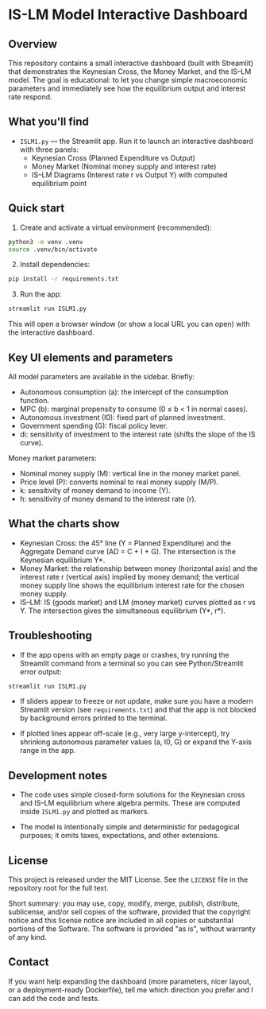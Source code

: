 IS-LM Model Interactive Dashboard
=================================

Overview
--------
This repository contains a small interactive dashboard (built with Streamlit) that demonstrates the Keynesian Cross, the Money Market, and the IS–LM model. The goal is educational: to let you change simple macroeconomic parameters and immediately see how the equilibrium output and interest rate respond.

What you'll find
----------------
- `ISLM1.py` — the Streamlit app. Run it to launch an interactive dashboard with three panels:
  - Keynesian Cross (Planned Expenditure vs Output)
  - Money Market (Nominal money supply and interest rate)
  - IS–LM Diagrams (Interest rate r vs Output Y) with computed equilibrium point

Quick start
-----------
1. Create and activate a virtual environment (recommended):

```bash
python3 -m venv .venv
source .venv/bin/activate
```

2. Install dependencies:

```bash
pip install -r requirements.txt
```

3. Run the app:

```bash
streamlit run ISLM1.py
```

This will open a browser window (or show a local URL you can open) with the interactive dashboard.

Key UI elements and parameters
------------------------------
All model parameters are available in the sidebar. Briefly:

- Autonomous consumption (a): the intercept of the consumption function.
- MPC (b): marginal propensity to consume (0 ≤ b < 1 in normal cases).
- Autonomous investment (I0): fixed part of planned investment.
- Government spending (G): fiscal policy lever.
- di: sensitivity of investment to the interest rate (shifts the slope of the IS curve).

Money market parameters:

- Nominal money supply (M): vertical line in the money market panel.
- Price level (P): converts nominal to real money supply (M/P).
- k: sensitivity of money demand to income (Y).
- h: sensitivity of money demand to the interest rate (r).

What the charts show
--------------------
- Keynesian Cross: the 45° line (Y = Planned Expenditure) and the Aggregate Demand curve (AD = C + I + G). The intersection is the Keynesian equilibrium Y*.
- Money Market: the relationship between money (horizontal axis) and the interest rate r (vertical axis) implied by money demand; the vertical money supply line shows the equilibrium interest rate for the chosen money supply.
- IS–LM: IS (goods market) and LM (money market) curves plotted as r vs Y. The intersection gives the simultaneous equilibrium (Y*, r*).

Troubleshooting
---------------
- If the app opens with an empty page or crashes, try running the Streamlit command from a terminal so you can see Python/Streamlit error output:

```bash
streamlit run ISLM1.py
```

- If sliders appear to freeze or not update, make sure you have a modern Streamlit version (see `requirements.txt`) and that the app is not blocked by background errors printed to the terminal.

- If plotted lines appear off-scale (e.g., very large y-intercept), try shrinking autonomous parameter values (a, I0, G) or expand the Y-axis range in the app.

Development notes
-----------------
- The code uses simple closed-form solutions for the Keynesian cross and IS–LM equilibrium where algebra permits. These are computed inside `ISLM1.py` and plotted as markers.

- The model is intentionally simple and deterministic for pedagogical purposes; it omits taxes, expectations, and other extensions.

License
-------
This project is released under the MIT License. See the `LICENSE` file in the repository root for the full text.

Short summary: you may use, copy, modify, merge, publish, distribute, sublicense, and/or sell copies of the software, provided that the copyright notice and this license notice are included in all copies or substantial portions of the Software. The software is provided "as is", without warranty of any kind.

Contact
-------
If you want help expanding the dashboard (more parameters, nicer layout, or a deployment-ready Dockerfile), tell me which direction you prefer and I can add the code and tests.
